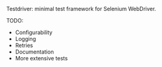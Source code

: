 Testdriver: minimal test framework for Selenium WebDriver.

TODO:
* Configurability
* Logging
* Retries
* Documentation
* More extensive tests
